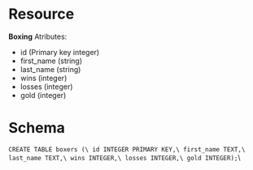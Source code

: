 # Resource
**Boxing**
Atributes:
- id (Primary key integer)
- first_name (string)
- last_name (string)
- wins (integer)
- losses (integer)
- gold (integer)

# Schema
`CREATE TABLE boxers (\
id INTEGER PRIMARY KEY,\
first_name TEXT,\
last_name TEXT,\
wins INTEGER,\
losses INTEGER,\
gold INTEGER);`\
